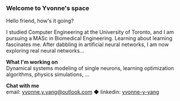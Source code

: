### Welcome to Yvonne's space

Hello friend, how's it going? 

I studied Computer Engineering at the University of Toronto, and I am pursuing a MASc in Biomedical Engineering. Learning about learning fascinates me. After dabbling in artificial neural networks, I am now exploring real neural networks...

**What I'm working on**  
Dynamical systems modeling of single neurons, learning optimization algorithms, physics simulations, ...

**Chat with me**  
email: yvonne.y.yang@outlook.com ◆ linkedin: [yvonne-y-yang](https://linkedin/in/yvonne-y-yang)

<!--
**yvonne-yang/yvonne-yang** is a ✨ _special_ ✨ repository because its `README.md` (this file) appears on your GitHub profile.

Here are some ideas to get you started:

- 🔭 I’m currently working on ...
- 🌱 I’m currently learning ...
- 👯 I’m looking to collaborate on ...
- 🤔 I’m looking for help with ...
- 💬 Ask me about ...
- 📫 How to reach me: ...
- 😄 Pronouns: ...
- ⚡ Fun fact: ...
-->
